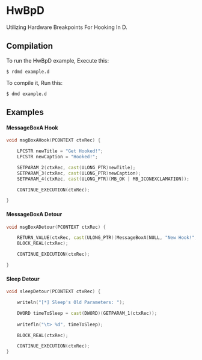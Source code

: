 
# HwBpD

Utilizing Hardware Breakpoints For Hooking In D.

## Compilation
To run the HwBpD example, Execute this:

```
$ rdmd example.d
```

To compile it, Run this:

```
$ dmd example.d
```

## Examples

#### MessageBoxA Hook
```d
void msgBoxAHook(PCONTEXT ctxRec) {

    LPCSTR newTitle = "Get Hooked!";
    LPCSTR newCaption = "Hooked!";

    SETPARAM_2(ctxRec, cast(ULONG_PTR)newTitle);
    SETPARAM_3(ctxRec, cast(ULONG_PTR)newCaption);
    SETPARAM_4(ctxRec, cast(ULONG_PTR)(MB_OK | MB_ICONEXCLAMATION));

    CONTINUE_EXECUTION(ctxRec);

}
```

#### MessageBoxA Detour

```d
void msgBoxADetour(PCONTEXT ctxRec) {

    RETURN_VALUE(ctxRec, cast(ULONG_PTR)(MessageBoxA(NULL, "New Hook!", "Hooked!", 0)));
    BLOCK_REAL(ctxRec);

    CONTINUE_EXECUTION(ctxRec);

}
```

#### Sleep Detour

```d
void sleepDetour(PCONTEXT ctxRec) {

    writeln("[*] Sleep's Old Parameters: ");

    DWORD timeToSleep = cast(DWORD)(GETPARAM_1(ctxRec));
    
    writefln("\t> %d", timeToSleep);

    BLOCK_REAL(ctxRec);

    CONTINUE_EXECUTION(ctxRec);
}
```
